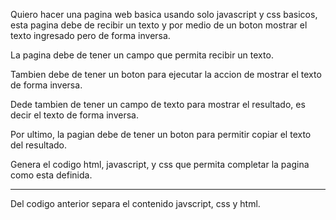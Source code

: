 Quiero hacer una pagina web basica usando solo javascript y css basicos, esta pagina debe de recibir un texto y por medio de un boton mostrar el texto ingresado pero de forma inversa.

La pagina debe de tener un campo que permita recibir un texto.

Tambien debe de tener un boton para ejecutar la accion de mostrar el texto de forma inversa.

Dede tambien de tener un campo de texto para mostrar el resultado, es decir el texto de forma inversa.

Por ultimo, la pagian debe de tener un boton para permitir copiar el texto del resultado.

Genera el codigo html, javascript, y css que permita completar la pagina como esta definida.

----

Del codigo anterior separa el contenido javscript, css y html.


